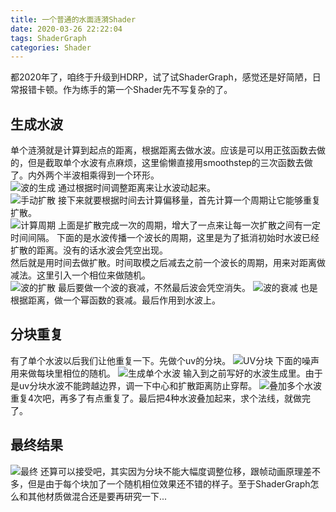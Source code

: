 ```yaml
---
title: 一个普通的水面涟漪Shader
date: 2020-03-26 22:22:04
tags: ShaderGraph
categories: Shader
---
```

都2020年了，咱终于升级到HDRP，试了试ShaderGraph，感觉还是好简陋，日常报错卡顿。作为练手的第一个Shader先不写复杂的了。
## 生成水波
单个涟漪就是计算到起点的距离，根据距离去做水波。应该是可以用正弦函数去做的，但是截取单个水波有点麻烦，这里偷懒直接用smoothstep的三次函数去做了。内外两个半波相乘得到一个环形。\
![波的生成](https://s1.ax1x.com/2020/03/27/G96PiR.png)
通过根据时间调整距离来让水波动起来。\
![手动扩散](https://s1.ax1x.com/2020/03/27/G9yDqe.gif)
接下来就要根据时间去计算偏移量，首先计算一个周期让它能够重复扩散。\
![计算周期](https://s1.ax1x.com/2020/03/27/G9y0KO.png)
上面是扩散完成一次的周期，增大了一点来让每一次扩散之间有一定时间间隔。
下面的是水波传播一个波长的周期，这里是为了抵消初始时水波已经扩散的距离。没有的话水波会凭空出现。\
然后就是用时间去做扩散。时间取模之后减去之前一个波长的周期，用来对距离做减法。这里引入一个相位来做随机。\
![波的扩散](https://s1.ax1x.com/2020/03/27/G9ydxK.png)
最后要做一个波的衰减，不然最后波会凭空消失。
![波的衰减](https://s1.ax1x.com/2020/03/27/G9yBrD.png)
也是根据距离，做一个幂函数的衰减。最后作用到水波上。
## 分块重复
有了单个水波以后我们让他重复一下。先做个uv的分块。
![UV分块](https://s1.ax1x.com/2020/03/27/G9ya26.png)
下面的噪声用来做每块里相位的随机。
![生成单个水波](https://s1.ax1x.com/2020/03/27/G9yyad.png)
输入到之前写好的水波生成里。由于是uv分块水波不能跨越边界，调一下中心和扩散距离防止穿帮。
![叠加多个水波](https://s1.ax1x.com/2020/03/27/G9ygPI.png)
重复4次吧，再多了有点重复了。最后把4种水波叠加起来，求个法线，就做完了。
## 最终结果
![最终](https://s1.ax1x.com/2020/03/27/G96EQK.gif)
还算可以接受吧，其实因为分块不能大幅度调整位移，跟帧动画原理差不多，但是由于每个块加了一个随机相位效果还不错的样子。至于ShaderGraph怎么和其他材质做混合还是要再研究一下...
